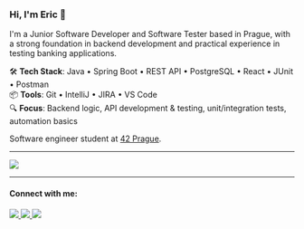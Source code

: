 ### Hi, I'm Eric 👋

I'm a Junior Software Developer and Software Tester based in Prague, with a strong foundation in backend development and practical experience in testing banking applications.

🛠️ **Tech Stack**: Java • Spring Boot • REST API • PostgreSQL • React • JUnit • Postman  
📦 **Tools**: Git • IntelliJ • JIRA • VS Code  
🔍 **Focus**: Backend logic, API development & testing, unit/integration tests, automation basics

Software engineer student at <a href="https://www.42prague.com">42 Prague</a>.

---
<p align="left">
  <a href="https://skillicons.dev">
    <img src="https://skillicons.dev/icons?i=java,spring,hibernate,c,python,js,astro,react,tailwind,html,css,bootstrap,mysql,postgres,sqlite,postman,idea,vscode,git,github,linux" />
  </a>
</p>

---

<h4>Connect with me:</h4>

 <a href="https://www.linkedin.com/in/ericthangpham/">
  <img src="https://img.shields.io/badge/LinkedIn-0077B5?style=for-the-badge&logo=linkedin&logoColor=white" />
 </a>
  <a href="https://www.behance.net/ericphamm">
  <img src="https://img.shields.io/badge/Behance-0054F7?style=for-the-badge&logo=behance&logoColor=white" />
 </a>
 <a href="https://www.codewars.com/users/ericphamm">
  <img src="https://img.shields.io/badge/Codewars-B1361E?style=for-the-badge&logo=Codewars&logoColor=white" />
 </a>







<!--
**ericphamm/ericphamm** is a ✨ _special_ ✨ repository because its `README.md` (this file) appears on your GitHub profile.

Here are some ideas to get you started:

- 🔭 I’m currently working on ...
- 🌱 I’m currently learning ...
- 👯 I’m looking to collaborate on ...
- 🤔 I’m looking for help with ...
- 💬 Ask me about ...
- 📫 How to reach me: ...
- 😄 Pronouns: ...
- ⚡ Fun fact: ...
-->
